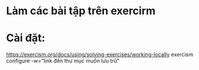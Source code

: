 # Làm các bài tập trên exercirm

# Cài đặt:

https://exercism.org/docs/using/solving-exercises/working-locally
exercism configure -w="link đến thư mục muốn lưu trữ"
